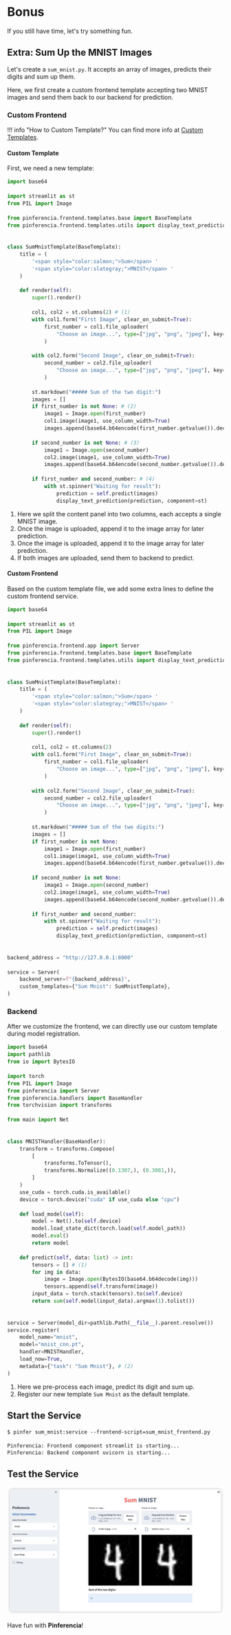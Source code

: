 # Bonus

If you still have time, let's try something fun.

## Extra: Sum Up the MNIST Images

Let's create a `sum_mnist.py`. It accepts an array of images, predicts their digits and sum up them.

Here, we first create a custom frontend template accepting two MNIST images and send them back to our backend for prediction.

### Custom Frontend

!!! info "How to Custom Template?"
    You can find more info at [Custom Templates](../../../how-to-guides/custom-templates/).

#### Custom Template

First, we need a new template:

```python title="sum_mnist_frontend.py" linenums="1"
import base64

import streamlit as st
from PIL import Image

from pinferencia.frontend.templates.base import BaseTemplate
from pinferencia.frontend.templates.utils import display_text_prediction


class SumMnistTemplate(BaseTemplate):
    title = (
        '<span style="color:salmon;">Sum</span> '
        '<span style="color:slategray;">MNIST</span> '
    )

    def render(self):
        super().render()

        col1, col2 = st.columns(2) # (1)
        with col1.form("First Image", clear_on_submit=True):
            first_number = col1.file_uploader(
                "Choose an image...", type=["jpg", "png", "jpeg"], key="1"
            )

        with col2.form("Second Image", clear_on_submit=True):
            second_number = col2.file_uploader(
                "Choose an image...", type=["jpg", "png", "jpeg"], key="2"
            )

        st.markdown("##### Sum of the two digit:")
        images = []
        if first_number is not None: # (2)
            image1 = Image.open(first_number)
            col1.image(image1, use_column_width=True)
            images.append(base64.b64encode(first_number.getvalue()).decode())

        if second_number is not None: # (3)
            image1 = Image.open(second_number)
            col2.image(image1, use_column_width=True)
            images.append(base64.b64encode(second_number.getvalue()).decode())

        if first_number and second_number: # (4)
            with st.spinner("Waiting for result"):
                prediction = self.predict(images)
                display_text_prediction(prediction, component=st)
```

1. Here we split the content panel into two columns, each accepts a single MNIST image.
2. Once the image is uploaded, append it to the image array for later prediction.
3. Once the image is uploaded, append it to the image array for later prediction.
4. If both images are uploaded, send them to backend to predict.

#### Custom Frontend

Based on the custom template file, we add some extra lines to define the custom frontend service.

```python title="sum_mnist_frontend.py" linenums="1" hl_lines="6 49-54"
import base64

import streamlit as st
from PIL import Image

from pinferencia.frontend.app import Server
from pinferencia.frontend.templates.base import BaseTemplate
from pinferencia.frontend.templates.utils import display_text_prediction


class SumMnistTemplate(BaseTemplate):
    title = (
        '<span style="color:salmon;">Sum</span> '
        '<span style="color:slategray;">MNIST</span> '
    )

    def render(self):
        super().render()

        col1, col2 = st.columns(2)
        with col1.form("First Image", clear_on_submit=True):
            first_number = col1.file_uploader(
                "Choose an image...", type=["jpg", "png", "jpeg"], key="1"
            )

        with col2.form("Second Image", clear_on_submit=True):
            second_number = col2.file_uploader(
                "Choose an image...", type=["jpg", "png", "jpeg"], key="2"
            )

        st.markdown("##### Sum of the two digits:")
        images = []
        if first_number is not None:
            image1 = Image.open(first_number)
            col1.image(image1, use_column_width=True)
            images.append(base64.b64encode(first_number.getvalue()).decode())

        if second_number is not None:
            image1 = Image.open(second_number)
            col2.image(image1, use_column_width=True)
            images.append(base64.b64encode(second_number.getvalue()).decode())

        if first_number and second_number:
            with st.spinner("Waiting for result"):
                prediction = self.predict(images)
                display_text_prediction(prediction, component=st)


backend_address = "http://127.0.0.1:8000"

service = Server(
    backend_server=f"{backend_address}",
    custom_templates={"Sum Mnist": SumMnistTemplate},
)

```

### Backend

After we customize the frontend, we can directly use our custom template during model registration.

```python title="sum_mnist.py" linenums="1" hl_lines="31-36 45"
import base64
import pathlib
from io import BytesIO

import torch
from PIL import Image
from pinferencia import Server
from pinferencia.handlers import BaseHandler
from torchvision import transforms

from main import Net


class MNISTHandler(BaseHandler):
    transform = transforms.Compose(
        [
            transforms.ToTensor(),
            transforms.Normalize((0.1307,), (0.3081,)),
        ]
    )
    use_cuda = torch.cuda.is_available()
    device = torch.device("cuda" if use_cuda else "cpu")

    def load_model(self):
        model = Net().to(self.device)
        model.load_state_dict(torch.load(self.model_path))
        model.eval()
        return model

    def predict(self, data: list) -> int:
        tensors = [] # (1)
        for img in data:
            image = Image.open(BytesIO(base64.b64decode(img)))
            tensors.append(self.transform(image))
        input_data = torch.stack(tensors).to(self.device)
        return sum(self.model(input_data).argmax(1).tolist())


service = Server(model_dir=pathlib.Path(__file__).parent.resolve())
service.register(
    model_name="mnist",
    model="mnist_cnn.pt",
    handler=MNISTHandler,
    load_now=True,
    metadata={"task": "Sum Mnist"}, # (2)
)

```

1. Here we pre-process each image, predict its digit and sum up.
2. Register our new template `Sum Mnist` as the default template.

## Start the Service

<div class="termy">

```console
$ pinfer sum_mnist:service --frontend-script=sum_mnist_frontend.py

Pinferencia: Frontend component streamlit is starting...
Pinferencia: Backend component uvicorn is starting...
```

</div>

## Test the Service

![UI](/assets/images/examples/sum-mnist-ui.jpg)

Have fun with **Pinferencia**!
